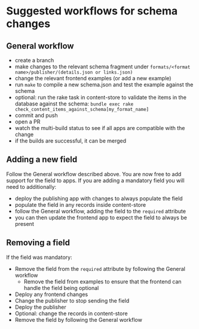 # Suggested workflows for schema changes

## General workflow

* create a branch
* make changes to the relevant schema fragment under `formats/<format name>/publisher/(details.json or links.json)`
* change the relevant frontend examples (or add a new example)
* run `make` to compile a new schema.json and test the example against the schema
* optional: run the rake task in content-store to validate the items in the database against the schema: `bundle exec rake check_content_items_against_schema[my_format_name]`
* commit and push
* open a PR
* watch the multi-build status to see if all apps are compatible with the change
* if the builds are successful, it can be merged


## Adding a new field

Follow the General workflow described above. You are now free to add support for the field to apps. If you are adding a mandatory field you will need to additionally:

* deploy the publishing app with changes to always populate the field
* populate the field in any records inside content-store
* follow the General workflow, adding the field to the `required` attribute
* you can then update the frontend app to expect the field to always be present


## Removing a field

If the field was mandatory:

* Remove the field from the `required` attribute by following the General workflow
  * Remove the field from examples to ensure that the frontend can handle the field being optional
* Deploy any frontend changes
* Change the publisher to stop sending the field
* Deploy the publisher
* Optional: change the records in content-store
* Remove the field by following the General workflow
